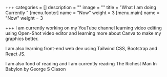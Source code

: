 +++
categories = []
description = ""
image = ""
title = "What I am doing Currently "
[menu.footer]
name = "Now"
weight = 3
[menu.main]
name = "Now"
weight = 3

+++
I am currently working on my YouTube channel learning video editing using Open-Shot video editor and learning more about Canva to make my graphics better.

I am also learning front-end web dev using Tailwind CSS, Bootstrap and React JS.

I am also fond of reading and I am currently reading The Richest Man In Babylon by George S Clason